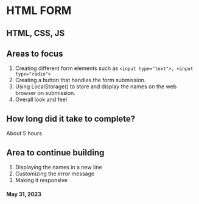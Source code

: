 # HTML FORM
## HTML, CSS, JS
## Areas to focus
1. Creating different form elements such as ```<input type="text">, <input type="radio">```
2. Creating a button that handles the form submission.
3. Using LocalStorage() to store and display the names on the web browser on submission.
4. Overall look and feel

## How long did it take to complete?
About 5 hours

## Area to continue building
1. Displaying the names in a new line
2. Customizing the error message
3. Making it responsive

#### May 31, 2023